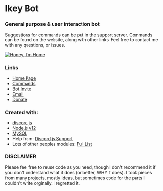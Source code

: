 # Ikey Bot

### General purpose & user interaction bot

Suggestions for commands can be put in the support server.
Commands can be found on the website, along with other links.
Feel free to contact me with any questions, or issues.

[![Honey, I'm Home](https://discordapp.com/api/guilds/413532909400752139/widget.png?style=banner2)](https://discord.gg/weX9DR)

### Links

- [Home Page](https://ikeygardner10.github.io/)
- [Commands](https://ikeygardner10.github.io/)
- [Bot Invite]()
- [Email](mailto:ikeygardner10@gmail.com)
- [Donate](https://www.paypal.com/cgi-bin/webscr?cmd=_s-xclick&hosted_button_id=CXU2L6XUT2YWN&source=url)

### Created with:
- [discord.js](https://discord.js.org/#/)
- [Node.js v12](https://nodejs.org/en/)
- [MySQL](https://www.mysql.com/)
- Help from: [Discord.js Support](https://discord.com/invite/bRCvFy9/)
- Lots of other peoples modules: [Full List](https://github.com/ikeygardner10/ikey-bot/blob/master/data/temp/nodemodules.md)


### DISCLAIMER
Please feel free to reuse code as you need, though I don't recommend it if you don't understand what it does (or better, WHY it does).
I took pieces from many projects, mostly ideas, but sometimes code for the parts I couldn't write orginally. I regretted it.
